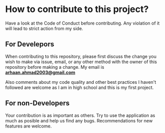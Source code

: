 # How to contribute to this project?

Have a look at the Code of Conduct before contributing. Any violation of it will lead to strict action from my side.

## For Develepors

When contributing to this repository, please first discuss the change you wish to make via issue, email, or any other method with the owner of this repository before making a change. My email is **arhaan.ahmad2003@gmail.com**

Also comments about my code quality and other best practices I haven't followed are welcome as I am in high school and this is my first project.

## For non-Developers

Your contribution is as important as others. Try to use the application as much as posible and help us find any bugs. Recommendations for new features are welcome.
